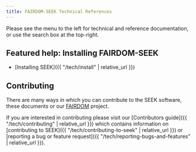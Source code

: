 ```yaml
---
title: FAIRDOM-SEEK Technical References
---
```


Please see the menu to the left for technical and reference documentation, or use the search box at the top-right.

## Featured help: Installing FAIRDOM-SEEK

- [Installing SEEK]({{ "/tech/install" | relative_url }})


## Contributing

There are many ways in which you can contribute to the SEEK software, these documents or our [FAIRDOM](https://fair-dom.org) project.

If you are interested in contributing please visit our [Contributors guide]({{ "/tech/contributing" | relative_url }}) which contains information on [contributing to SEEK]({{ "/tech/contributing-to-seek" | relative_url }}) or [reporting a bug or feature request]({{ "/tech/reporting-bugs-and-features" | relative_url }}).


